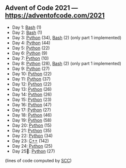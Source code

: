 ## Advent of Code 2021 — https://adventofcode.com/2021

 - Day 1: [Bash](/aoc2021/01/solution.sh) (1)
 - Day 2: [Bash](/aoc2021/02/solution.sh) (1)
 - Day 3: [Python](/aoc2021/03/solution.py) (34), [Bash](/aoc2021/03/solution.sh) (2) (only part 1 implemented)
 - Day 4: [Python](/aoc2021/04/solution.py) (44)
 - Day 5: [Python](/aoc2021/05/solution.py) (22)
 - Day 6: [Python](/aoc2021/06/solution.py) (9)
 - Day 7: [Python](/aoc2021/07/solution.py) (10)
 - Day 8: [Python](/aoc2021/08/solution.py) (28), [Bash](/aoc2021/08/solution.sh) (2) (only part 1 implemented)
 - Day 9: [Python](/aoc2021/09/solution.py) (27)
 - Day 10: [Python](/aoc2021/10/solution.py) (22)
 - Day 11: [Python](/aoc2021/11/solution.py) (37)
 - Day 12: [Python](/aoc2021/12/solution.py) (22)
 - Day 13: [Python](/aoc2021/13/solution.py) (26)
 - Day 14: [Python](/aoc2021/14/solution.py) (26)
 - Day 15: [Python](/aoc2021/15/solution.py) (23)
 - Day 16: [Python](/aoc2021/16/solution.py) (47)
 - Day 17: [Python](/aoc2021/17/solution.py) (27)
 - Day 18: [Python](/aoc2021/18/solution.py) (46)
 - Day 19: [Python](/aoc2021/19/solution.py) (58)
 - Day 20: [Python](/aoc2021/20/solution.py) (15)
 - Day 21: [Python](/aoc2021/21/solution.py) (35)
 - Day 22: [Python](/aoc2021/22/solution.py) (34)
 - Day 23: [C++](/aoc2021/23/solution.cpp) (142)
 - Day 24: [Python](/aoc2021/24/solution.py) (25)
 - Day 25🎅: [Python](/aoc2021/25/solution.py) (27)

(lines of code computed by [SCC](https://github.com/boyter/scc))
